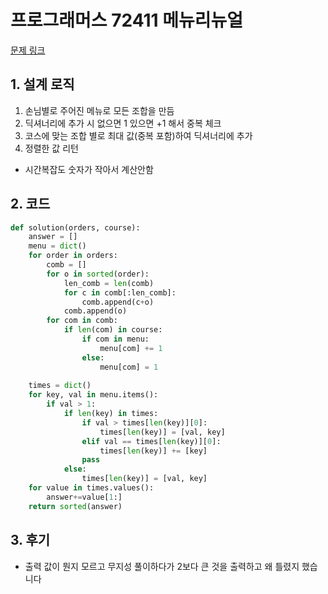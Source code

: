 # 프로그래머스 72411 메뉴리뉴얼

[문제 링크](https://programmers.co.kr/learn/courses/30/lessons/72411)

## 1. 설계 로직

1. 손님별로 주어진 메뉴로 모든 조합을 만듬
2. 딕셔너리에 추가 시 없으면 1 있으면 +1 해서 중복 체크
3. 코스에 맞는 조합 별로 최대 값(중복 포함)하여 딕셔너리에 추가
4. 정렬한 값 리턴

- 시간복잡도 숫자가 작아서 계산안함

## 2. 코드

```python
def solution(orders, course):
    answer = []
    menu = dict()
    for order in orders:
        comb = []
        for o in sorted(order):
            len_comb = len(comb)
            for c in comb[:len_comb]:
                comb.append(c+o)
            comb.append(o)
        for com in comb:
            if len(com) in course:
                if com in menu:
                    menu[com] += 1
                else:
                    menu[com] = 1
    
    times = dict()
    for key, val in menu.items():
        if val > 1:
            if len(key) in times:
                if val > times[len(key)][0]:
                    times[len(key)] = [val, key]
                elif val == times[len(key)][0]:
                    times[len(key)] += [key]
                pass
            else:
                times[len(key)] = [val, key]
    for value in times.values():
        answer+=value[1:]
    return sorted(answer)
```



## 3. 후기

- 출력 값이 뭔지 모르고 무지성 풀이하다가 2보다 큰 것을 출력하고 왜 틀렸지 했습니다

